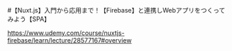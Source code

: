 #【Nuxt.js】入門から応用まで！【Firebase】と連携しWebアプリをつくってみよう【SPA】

https://www.udemy.com/course/nuxtjs-firebase/learn/lecture/28577167#overview